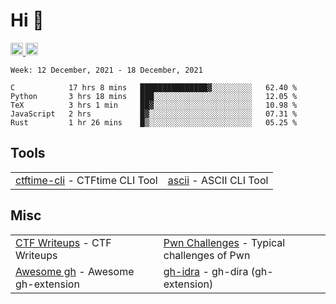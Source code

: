 # Hi 👋
<p align="left"> 
  <a href="http://twitter.com/yu1hpa">
    <img height="20" src="https://img.shields.io/twitter/follow/yu1hpa?label=Twitter&logo=twitter&style=flat" />
  <a href="https://github.com/yu1hpa">
    <img height="20" src="https://img.shields.io/github/followers/yu1hpa?label=follow&logo=github&style=flat" />
  </a>
</p>
  
<!--START_SECTION:waka-->
```text
Week: 12 December, 2021 - 18 December, 2021

C            17 hrs 8 mins   ███████████████▓░░░░░░░░░   62.40 % 
Python       3 hrs 18 mins   ███░░░░░░░░░░░░░░░░░░░░░░   12.05 % 
TeX          3 hrs 1 min     ██▓░░░░░░░░░░░░░░░░░░░░░░   10.98 % 
JavaScript   2 hrs           █▓░░░░░░░░░░░░░░░░░░░░░░░   07.31 % 
Rust         1 hr 26 mins    █▒░░░░░░░░░░░░░░░░░░░░░░░   05.25 % 
```
<!--END_SECTION:waka-->

## Tools

|                                                                       |                                                         |
|-----------------------------------------------------------------------|---------------------------------------------------------|
|[ctftime-cli](https://github.com/yu1hpa/ctftime-cli) - CTFtime CLI Tool|[ascii](https://github.com/yu1hpa/ascii) - ASCII CLI Tool|

## Misc
|                                                                         |                                                                                      |
|-------------------------------------------------------------------------|--------------------------------------------------------------------------------------|
|[CTF Writeups](https://github.com/yu1hpa/ctf-writeups) - CTF Writeups    |[Pwn Challenges](https://github.com/yu1hpa/pwn-challenges) - Typical challenges of Pwn|
|[Awesome gh](https://github.com/yu1hpa/awesome-gh) - Awesome gh-extension|[gh-idra](https://github.com/yu1hpa/gh-idra) - gh-dira (gh-extension)                 |

